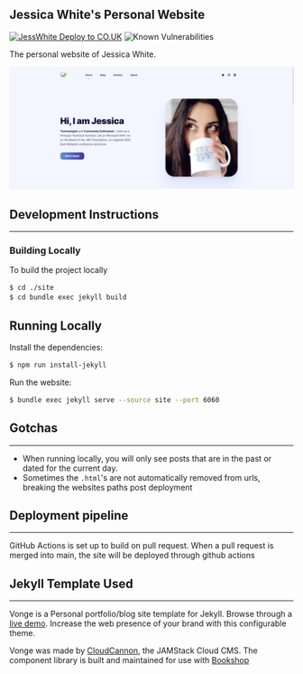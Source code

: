 
## Jessica White's Personal Website

[![JessWhite Deploy to CO.UK](https://github.com/wordshaker/jesswhite/actions/workflows/deploy.yml/badge.svg?branch=main)](https://github.com/wordshaker/jesswhite/actions/workflows/deploy.yml)
![Known Vulnerabilities](https://snyk.io/test/github/wordshaker/jesswhite/badge.svg)

The personal website of Jessica White.

![Jessica White Screenshot](./site/images/screenshot.png)

## Development Instructions
---
### Building Locally

To build the project locally

~~~bash
$ cd ./site
$ cd bundle exec jekyll build
~~~

## Running Locally

Install the dependencies:

~~~bash
$ npm run install-jekyll
~~~

Run the website:

~~~bash
$ bundle exec jekyll serve --source site --port 6060
~~~

## Gotchas
----
- When running locally, you will only see posts that are in the past or dated for the current day.
- Sometimes the `.html`'s are not automatically removed from urls, breaking the websites paths post deployment

## Deployment pipeline
---
GitHub Actions is set up to build on pull request. When a pull request is merged into main, the site will be deployed through github actions

## Jekyll Template Used
---
Vonge is a Personal portfolio/blog site template for Jekyll. Browse through a [live demo](https://jazzed-kale.cloudvent.net/).
Increase the web presence of your brand with this configurable theme.

Vonge was made by [CloudCannon](http://cloudcannon.com/), the JAMStack Cloud CMS.
The component library is built and maintained for use with [Bookshop](https://github.com/cloudcannon/bookshop/)